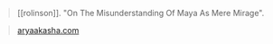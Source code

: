 > [[rolinson]]. "On The Misunderstanding Of Maya As Mere Mirage".

> [aryaakasha.com](https://aryaakasha.com/2020/10/23/on-the-misunderstanding-of-maya-as-mere-mirage/)